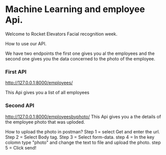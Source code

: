 # Machine Learning and employee Api.

Welcome to Rocket Elevators Facial recognition week.

How to use our API.

We have two endpoints the first one gives you al the employees and the second one gives you the data concerned to the photo of the employee.

### First API
http://127.0.0.1:8000/employees/

This Api gives you a list of all employees 
### Second API
http://127.0.0.1:8000/employeesbyphoto/
This Api gives you a the details of the employee photo that was uploded.

How to upload the photo in postman?
Step 1 = select Get and enter the url.
Step 2 = Select Body tag.
Step 3 = Select form-data.
step 4 = In the key colomn type "photo" and change the text to file and upload the photo.
step 5 = Click send!


